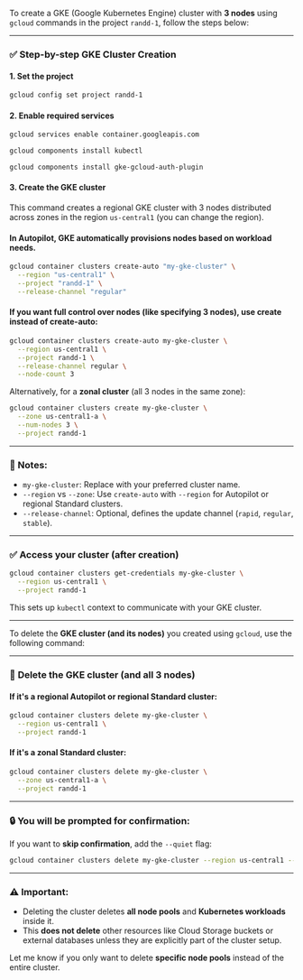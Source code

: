 To create a GKE (Google Kubernetes Engine) cluster with **3 nodes** using `gcloud` commands in the project `randd-1`, follow the steps below:

---

### ✅ **Step-by-step GKE Cluster Creation**

#### 1. **Set the project**

```bash
gcloud config set project randd-1
```

#### 2. **Enable required services**

```bash
gcloud services enable container.googleapis.com
```
```bash
gcloud components install kubectl
```
```bash
gcloud components install gke-gcloud-auth-plugin
```

#### 3. **Create the GKE cluster**

This command creates a regional GKE cluster with 3 nodes distributed across zones in the region `us-central1` (you can change the region).

#### In Autopilot, GKE automatically provisions nodes based on workload needs.
```bash
gcloud container clusters create-auto "my-gke-cluster" \
  --region "us-central1" \
  --project "randd-1" \
  --release-channel "regular"
```


#### If you want full control over nodes (like specifying 3 nodes), use create instead of create-auto:
```bash
gcloud container clusters create-auto my-gke-cluster \
  --region us-central1 \
  --project randd-1 \
  --release-channel regular \
  --node-count 3
```

Alternatively, for a **zonal cluster** (all 3 nodes in the same zone):

```bash
gcloud container clusters create my-gke-cluster \
  --zone us-central1-a \
  --num-nodes 3 \
  --project randd-1
```

---

### 📌 Notes:

* `my-gke-cluster`: Replace with your preferred cluster name.
* `--region` vs `--zone`: Use `create-auto` with `--region` for Autopilot or regional Standard clusters.
* `--release-channel`: Optional, defines the update channel (`rapid`, `regular`, `stable`).

---

### ✅ **Access your cluster (after creation)**

```bash
gcloud container clusters get-credentials my-gke-cluster \
  --region us-central1 \
  --project randd-1
```

This sets up `kubectl` context to communicate with your GKE cluster.

---

To delete the **GKE cluster (and its nodes)** you created using `gcloud`, use the following command:

---

### 🧨 **Delete the GKE cluster (and all 3 nodes)**

#### If it's a **regional Autopilot** or **regional Standard** cluster:

```bash
gcloud container clusters delete my-gke-cluster \
  --region us-central1 \
  --project randd-1
```

#### If it's a **zonal Standard** cluster:

```bash
gcloud container clusters delete my-gke-cluster \
  --zone us-central1-a \
  --project randd-1
```

---

### 🔒 You will be prompted for confirmation:

If you want to **skip confirmation**, add the `--quiet` flag:

```bash
gcloud container clusters delete my-gke-cluster --region us-central1 --quiet
```

---

### ⚠️ Important:

* Deleting the cluster deletes **all node pools** and **Kubernetes workloads** inside it.
* This **does not delete** other resources like Cloud Storage buckets or external databases unless they are explicitly part of the cluster setup.

Let me know if you only want to delete **specific node pools** instead of the entire cluster.
